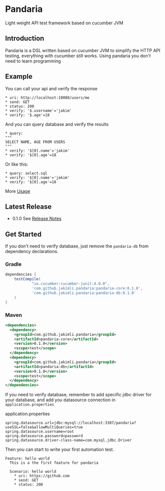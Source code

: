 Pandaria
=====
Light weight API test framework based on cucumber JVM

Introduction
------------

Pandaria is a DSL written based on cucumber JVM to simplify the HTTP API testing, everything with cucumber still works.
Using pandaria you don't need to learn programming

Example
-------

You can call your api and verify the response
```
* uri: http://localhost:10080/users/me
* send: GET
* status: 200
* verify: '$.username'='jakim'
* verify: '$.age'=18
```

And you can query database and verify the results

```
* query:
"""
SELECT NAME, AGE FROM USERS
"""
* verify: '$[0].name'='jakim'
* verify: '$[0].age'=18
```

Or like this:

```
* query: select.sql
* verify: '$[0].name'='jakim'
* verify: '$[0].age'=18
```

More [Usage](doc/usage.md)

Latest Release
--------------
* 0.1.0
See [Release Notes](release_notes.md)


Get Started
-----------

If you don't need to verify database, just remove the `pandaria-db` from dependency declarations.

### Gradle
```groovy
dependencies {
    testCompile(
            "io.cucumber:cucumber-junit:4.0.0",
            'com.github.jakimli.pandaria:pandaria-core:0.1.0',
            'com.github.jakimli.pandaria:pandaria-db:0.1.0'
    )
}
```

### Maven
```xml
<dependencies>
  <dependency>
    <groupId>com.github.jakimli.pandaria</groupId>
    <artifactId>pandaria-core</artifactId>
    <version>0.1.0</version>
    <scope>test</scope>
  </dependency>
  <dependency>
    <groupId>com.github.jakimli.pandaria</groupId>
    <artifactId>pandaria-db</artifactId>
    <version>0.1.0</version>
    <scope>test</scope>
  </dependency>
</dependencies>
```

If you need to verify database, remember to add specific jdbc driver for your database, and add you datasource connection in
`application.properties`

application.properties
```
spring.datasource.url=jdbc:mysql://localhost:3307/pandaria?useSSL=false&allowMultiQueries=true
spring.datasource.username=root
spring.datasource.password=password
spring.datasource.driver-class-name=com.mysql.jdbc.Driver
```

Then you can start to write your first automation test.
```
Feature: hello world
  This is a the first feature for pandaria

  Scenario: hello world
    * uri: https://github.com
    * send: GET
    * status: 200
```
